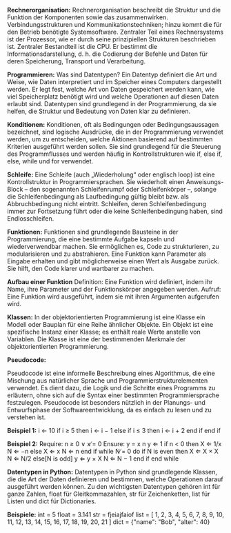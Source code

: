 **Rechnerorganisation:**
Rechnerorganisation beschreibt die Struktur und die Funktion der Komponenten sowie das zusammenwirken. Verbindungsstrukturen und Kommunikationstechniken; hinzu kommt die für den Betrieb benötigte Systemsoftware. Zentraler Teil eines Rechnersystems ist der Prozessor, wie er durch seine prinzipiellen Strukturen beschrieben ist.
Zentraler Bestandteil ist die CPU. Er bestimmt die Informationsdarstellung, d. h. die Codierung der Befehle und Daten für deren Speicherung, Transport und Verarbeitung.

**Programmieren:**
Was sind Datentypen? Ein Datentyp definiert die Art und Weise, wie Daten interpretiert und im Speicher eines Computers dargestellt werden. 
Er legt fest, welche Art von Daten gespeichert werden kann, wie viel Speicherplatz benötigt wird und welche Operationen auf diesen Daten erlaubt sind. 
Datentypen sind grundlegend in der Programmierung, da sie helfen, die Struktur und Bedeutung von Daten klar zu definieren.

**Konditionen:**
Konditionen, oft als Bedingungen oder Bedingungsaussagen bezeichnet, sind logische Ausdrücke, die in der Programmierung verwendet werden, um zu entscheiden, welche Aktionen basierend auf bestimmten Kriterien ausgeführt werden sollen. 
Sie sind grundlegend für die Steuerung des Programmflusses und werden häufig in Kontrollstrukturen wie if, else if, else, while und for verwendet.

**Schleife:**
Eine Schleife (auch „Wiederholung“ oder englisch loop) ist eine Kontrollstruktur in Programmiersprachen. Sie wiederholt einen Anweisungs-Block – den sogenannten Schleifenrumpf oder Schleifenkörper –, solange die Schleifenbedingung als Laufbedingung gültig bleibt bzw. als Abbruchbedingung nicht eintritt. 
Schleifen, deren Schleifenbedingung immer zur Fortsetzung führt oder die keine Schleifenbedingung haben, sind Endlosschleifen.

**Funktionen:**
Funktionen sind grundlegende Bausteine in der Programmierung, die eine bestimmte Aufgabe kapseln und wiederverwendbar machen. 
Sie ermöglichen es, Code zu strukturieren, zu modularisieren und zu abstrahieren.
Eine Funktion kann Parameter als Eingabe erhalten und gibt möglicherweise einen Wert als Ausgabe zurück. Sie hilft, den Code klarer und wartbarer zu machen.

**Aufbau einer Funktion**
Definition: Eine Funktion wird definiert, indem ihr Name, ihre Parameter und der Funktionskörper angegeben werden.
Aufruf: Eine Funktion wird ausgeführt, indem sie mit ihren Argumenten aufgerufen wird.

**Klassen:**
In der objektorientierten Programmierung ist eine Klasse ein Modell oder Bauplan für eine Reihe ähnlicher Objekte.
Ein Objekt ist eine spezifische Instanz einer Klasse; es enthält reale Werte anstelle von Variablen.
Die Klasse ist eine der bestimmenden Merkmale der objektorientierten Programmierung.

**Pseudocode:**

Pseudocode ist eine informelle Beschreibung eines Algorithmus, die eine Mischung aus natürlicher Sprache und Programmierstrukturelementen verwendet.
Es dient dazu, die Logik und die Schritte eines Programms zu erläutern, ohne sich auf die Syntax einer bestimmten Programmiersprache festzulegen. 
Pseudocode ist besonders nützlich in der Planungs- und Entwurfsphase der Softwareentwicklung, da es einfach zu lesen und zu verstehen ist.

**Beispiel 1:**
i ← 10
if i ≥ 5 then
i ← i − 1
else
if i ≤ 3 then
i ← i + 2
end if
end if

**Beispiel 2:**
Require: n ≥ 0 ∨ x ̸= 0
Ensure: y = x
n
y ⇐ 1
if n < 0 then
X ⇐ 1/x
N ⇐ −n
else
X ⇐ x
N ⇐ n
end if
while N ̸= 0 do
if N is even then
X ⇐ X × X
N ⇐ N/2
else[N is odd]
y ⇐ y × X
N ⇐ N − 1
end if
end while



**Datentypen in Python:**
Datentypen in Python sind grundlegende Klassen, die die Art der Daten definieren und bestimmen, welche Operationen darauf ausgeführt werden können.
Zu den wichtigsten Datentypen gehören int für ganze Zahlen, float für Gleitkommazahlen, str für Zeichenketten, list für Listen und dict für Dictionaries.

**Beispiele:**
int = 5
float = 3.141
str = fjeiajfaiof 
list = [ 1, 2, 3, 4, 5, 6, 7, 8, 9, 10, 11, 12, 13, 14, 15, 16, 17, 18, 19, 20, 21 ]
dict = {"name": "Bob", "alter": 40}



